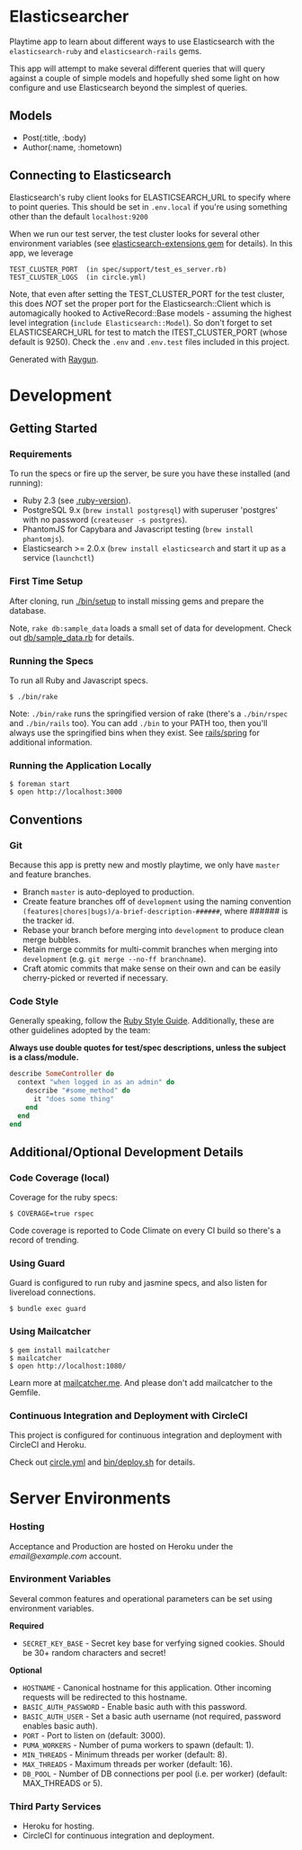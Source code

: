 # Elasticsearcher

Playtime app to learn about different ways to use Elasticsearch with the `elasticsearch-ruby`
and `elasticsearch-rails` gems.

This app will attempt to make several different queries that will query against a couple of simple models
and hopefully shed some light on how configure and use Elasticsearch beyond the simplest of queries.

## Models

* Post(:title, :body)
* Author(:name, :hometown)

## Connecting to Elasticsearch

Elasticsearch's ruby client looks for ELASTICSEARCH_URL to specify where to point queries.
This should be set in `.env.local` if you're using something other than the default `localhost:9200`

When we run our test server, the test cluster looks for several other environment variables
(see [elasticsearch-extensions gem](https://github.com/elastic/elasticsearch-ruby/blob/master/elasticsearch-extensions/lib/elasticsearch/extensions/test/cluster.rb) for details).  In this app, we leverage

    TEST_CLUSTER_PORT  (in spec/support/test_es_server.rb)
    TEST_CLUSTER_LOGS  (in circle.yml)

Note, that even after setting the TEST_CLUSTER_PORT for the test cluster, this does *NOT* set the proper port for
the Elasticsearch::Client which is automagically hooked to ActiveRecord::Base models - assuming the highest level
integration (`include Elasticsearch::Model`).  So don't forget to set ELASTICSEARCH_URL for test to match the
lTEST_CLUSTER_PORT (whose default is 9250).  Check the `.env` and `.env.test` files included in this project.

Generated with [Raygun](https://github.com/carbonfive/raygun).

# Development

## Getting Started

### Requirements

To run the specs or fire up the server, be sure you have these installed (and running):

* Ruby 2.3 (see [.ruby-version](.ruby-version)).
* PostgreSQL 9.x (```brew install postgresql```) with superuser 'postgres' with no password
  (```createuser -s postgres```).
* PhantomJS for Capybara and Javascript testing (```brew install phantomjs```).
* Elasticsearch >= 2.0.x (```brew install elasticsearch``` and start it up as a service (`launchctl`)

### First Time Setup

After cloning, run [./bin/setup](bin/setup) to install missing gems and prepare the database.

Note, ```rake db:sample_data``` loads a small set of data for development. Check out
[db/sample_data.rb](db/sample_data.rb) for details.

### Running the Specs

To run all Ruby and Javascript specs.

    $ ./bin/rake

Note: ```./bin/rake``` runs the springified version of rake (there's a ```./bin/rspec``` and ```./bin/rails``` too). You
can add ```./bin``` to your PATH too, then you'll always use the springified bins when they exist. See
[rails/spring](https://github.com/rails/spring) for additional information.

### Running the Application Locally

    $ foreman start
    $ open http://localhost:3000

## Conventions

### Git

Because this app is pretty new and mostly playtime, we only have `master` and feature branches.

* Branch ```master``` is auto-deployed to production.
* Create feature branches off of ```development``` using the naming convention
  ```(features|chores|bugs)/a-brief-description-######```, where ###### is the tracker id.
* Rebase your branch before merging into ```development``` to produce clean merge bubbles.
* Retain merge commits for multi-commit branches when merging into ```development``` (e.g.
  ```git merge --no-ff branchname```).
* Craft atomic commits that make sense on their own and can be easily cherry-picked or reverted if necessary.

### Code Style

Generally speaking, follow the [Ruby Style Guide](https://github.com/bbatsov/ruby-style-guide). Additionally, these are
other guidelines adopted by the team:

**Always use double quotes for test/spec descriptions, unless the subject is a class/module.**

```ruby
describe SomeController do
  context "when logged in as an admin" do
    describe "#some_method" do
      it "does some thing"
    end
  end
end
````

## Additional/Optional Development Details

### Code Coverage (local)

Coverage for the ruby specs:

    $ COVERAGE=true rspec

Code coverage is reported to Code Climate on every CI build so there's a record of trending.

### Using Guard

Guard is configured to run ruby and jasmine specs, and also listen for livereload connections.

    $ bundle exec guard

### Using Mailcatcher

    $ gem install mailcatcher
    $ mailcatcher
    $ open http://localhost:1080/

Learn more at [mailcatcher.me](http://mailcatcher.me/). And please don't add mailcatcher to the Gemfile.

### Continuous Integration and Deployment with CircleCI

This project is configured for continuous integration and deployment with CircleCI and Heroku.

Check out [circle.yml](circle.yml) and [bin/deploy.sh](bin/deploy.sh) for details.

# Server Environments

### Hosting

Acceptance and Production are hosted on Heroku under the _email@example.com_ account.

### Environment Variables

Several common features and operational parameters can be set using environment variables.

**Required**

* ```SECRET_KEY_BASE``` - Secret key base for verfying signed cookies. Should be 30+ random characters and secret!

**Optional**

* ```HOSTNAME``` - Canonical hostname for this application. Other incoming requests will be redirected to this hostname.
* ```BASIC_AUTH_PASSWORD``` - Enable basic auth with this password.
* ```BASIC_AUTH_USER``` - Set a basic auth username (not required, password enables basic auth).
* ```PORT``` - Port to listen on (default: 3000).
* ```PUMA_WORKERS``` - Number of puma workers to spawn (default: 1).
* ```MIN_THREADS``` - Minimum threads per worker (default: 8).
* ```MAX_THREADS``` - Maximum threads per worker (default: 16).
* ```DB_POOL``` - Number of DB connections per pool (i.e. per worker) (default: MAX_THREADS or 5).

### Third Party Services

* Heroku for hosting.
* CircleCI for continuous integration and deployment.
